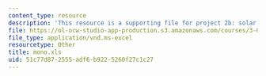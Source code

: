 ```yaml
---
content_type: resource
description: 'This resource is a supporting file for project 2b: solar cell performance.'
file: https://ol-ocw-studio-app-production.s3.amazonaws.com/courses/3-003-principles-of-engineering-practice-spring-2010/51c77d872555adf6b9225260f27c1c27_mono.xls
file_type: application/vnd.ms-excel
resourcetype: Other
title: mono.xls
uid: 51c77d87-2555-adf6-b922-5260f27c1c27
---
```


